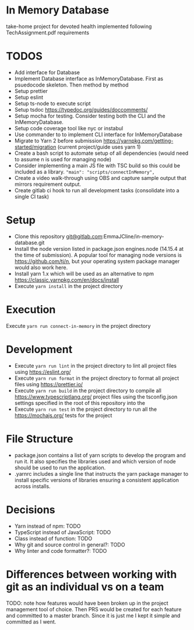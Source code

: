 # In Memory Database

take-home project for devoted health implemented following TechAssignment.pdf requirements

# TODOS

- Add interface for Database
- Implement Database interface as InMemoryDatabase. First as psuedocode skeleton. Then method by method
- Setup prettier
- Setup eslint
- Setup ts-node to execute script
- Setup tsdoc https://typedoc.org/guides/doccomments/
- Setup mocha for testing. Consider testing both the CLI and the InMemoryDatabase.
- Setup code coverage tool like nyc or instabul
- Use commander to to implement CLI interface for InMemoryDatabase
- Migrate to Yarn 2 before submission https://yarnpkg.com/getting-started/migration (current project/guide uses yarn 1)
- Create a bash script to automate setup of all dependencies (would need to assume n is used for managing node)
- Consider implementing a main JS file with TSC build so this could be included as a library. `"main": "scripts/connectInMemory",`
- Create a video walk-through using OBS and capture sample output that mirrors requirement output.
- Create gitlab ci hook to run all development tasks (consolidate into a single CI task)

# Setup

- Clone this repository git@gitlab.com:EmmaJCline/in-memory-database.git
- Install the node version listed in package.json engines.node (14.15.4 at the time of submission). A popular tool for managing node versions is https://github.com/tj/n, but your operating system package manager would also work here.
- Install yarn 1.x which will be used as an alternative to npm https://classic.yarnpkg.com/en/docs/install
- Execute `yarn install` in the project directory

# Execution

Execute `yarn run connect-in-memory` in the project directory

# Development

- Execute `yarn run lint` in the project directory to lint all project files using https://eslint.org/
- Execute `yarn run format` in the project directory to format all project files using https://prettier.io/
- Execute `yarn run build` in the project directory to compile all https://www.typescriptlang.org/ project files using the tsconfig.json settings specified in the root of this repository into the
- Execute `yarn run test` in the project directory to run all the https://mochajs.org/ tests for the project

# File Structure

- package.json contains a list of yarn scripts to develop the program and run it. It also specifies the libraries used and which version of node should be used to run the application.
- .yarnrc includes a single line that instructs the yarn package manager to install specific versions of libraries ensuring a consistent application across installs.

# Decisions

- Yarn instead of npm: TODO
- TypeScript instead of JavaScript: TODO
- Class instead of function: TODO
- Why git and source control in general?: TODO
- Why linter and code formatter?: TODO

# Differences between working with git as an individual vs on a team

TODO: note how features would have been broken up in the project management tool of choice. Then PRS would be created for each feature and committed to a master branch. Since it is just me I kept it simple and committed as I went.
